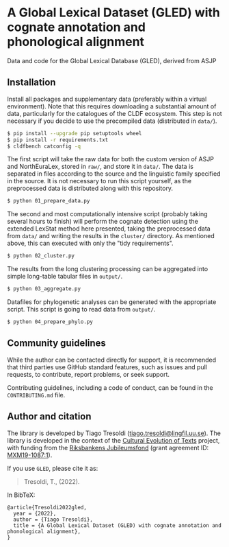 # A Global Lexical Dataset (GLED) with cognate annotation and phonological alignment

Data and code for the Global Lexical Database (GLED), derived from ASJP

## Installation


Install all packages and supplementary data (preferably within a virtual environment). Note that this requires downloading a substantial amount of data, particularly for the catalogues of the CLDF ecosystem. This step is not necessary if you decide to use the precompiled data (distributed in `data/`).

```bash
$ pip install --upgrade pip setuptools wheel 
$ pip install -r requirements.txt
$ cldfbench catconfig -q
```

The first script will take the raw data for both the custom version of ASJP
and NorthEuraLex, stored in `raw/`, and store it in `data/`. The data is
separated in files according to the source and the linguistic family specified
in the source. It is not necessary to run this script yourself, as the
preprocessed data is distributed along with this repository.

```bash
$ python 01_prepare_data.py
```

The second and most computationally intensive script (probably taking
several hours to finish) will perform the
cognate detection using the extended LexStat method here presented, taking
the preprocessed data from `data/` and writing the results in the
`cluster/` directory. As mentioned above, this can executed with only
the "tidy requirements".

```bash
$ python 02_cluster.py
```

The results from the long clustering processing can be aggregated into
simple long-table tabular files in `output/`.

```bash
$ python 03_aggregate.py
```

Datafiles for phylogenetic analyses can be generated with the appropriate
script. This script is going to read data from `output/`.

```bash
$ python 04_prepare_phylo.py
```

## Community guidelines

While the author can be contacted directly for support, it is recommended that
third parties use GitHub standard features, such as issues and pull requests, to
contribute, report problems, or seek support.

Contributing guidelines, including a code of conduct, can be found in the
`CONTRIBUTING.md` file.

## Author and citation

The library is developed by Tiago Tresoldi (tiago.tresoldi@lingfil.uu.se). The library is developed in the context of
the [Cultural Evolution of Texts](https://github.com/evotext/) project, with funding from the
[Riksbankens Jubileumsfond](https://www.rj.se/) (grant agreement ID:
[MXM19-1087:1](https://www.rj.se/en/anslag/2019/cultural-evolution-of-texts/)).

If you use `GLED`, please cite it as:

> Tresoldi, T., (2022).

In BibTeX:

```
@article{Tresoldi2022gled,
  year = {2022},
  author = {Tiago Tresoldi},
  title = {A Global Lexical Dataset (GLED) with cognate annotation and phonological alignment},
}
```
